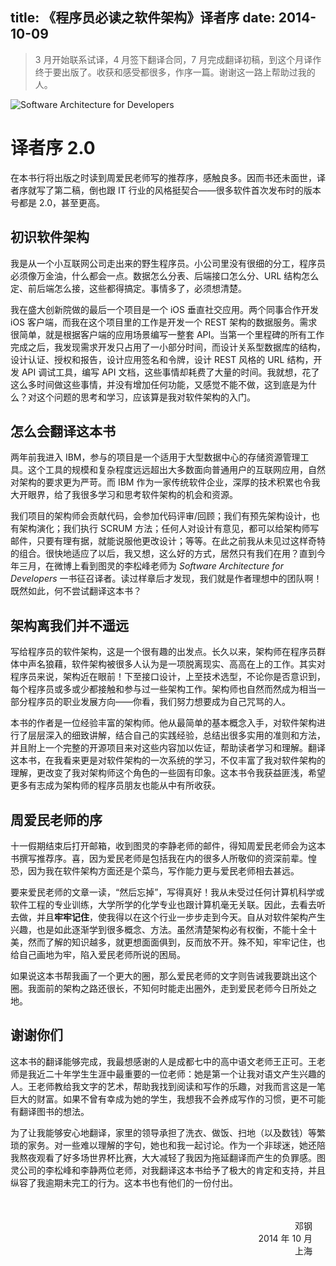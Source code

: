 title: 《程序员必读之软件架构》译者序
date: 2014-10-09
---
> 3 月开始联系试译，4 月签下翻译合同，7 月完成翻译初稿，到这个月译作终于要出版了。收获和感受都很多，作序一篇。谢谢这一路上帮助过我的人。

![Software Architecture for Developers](/assets/images/2014/10/software-architecture-for-developers.jpg)

# 译者序 2.0

在本书行将出版之时读到周爱民老师写的推荐序，感触良多。因而书还未面世，译者序就写了第二稿，倒也跟 IT 行业的风格挺契合——很多软件首次发布时的版本号都是 2.0，甚至更高。<!-- more -->

## 初识软件架构

我是从一个小互联网公司走出来的野生程序员。小公司里没有很细的分工，程序员必须像万金油，什么都会一点。数据怎么分表、后端接口怎么分、URL 结构怎么定、前后端怎么接，这些都得搞定。事情多了，必须想清楚。

我在盛大创新院做的最后一个项目是一个 iOS 垂直社交应用。两个同事合作开发 iOS 客户端，而我在这个项目里的工作是开发一个 REST 架构的数据服务。需求很简单，就是根据客户端的应用场景编写一整套 API。当第一个里程碑的所有工作完成之后，我发现需求开发只占用了一小部分时间，而设计关系型数据库的结构，设计认证、授权和报告，设计应用签名和令牌，设计 REST 风格的 URL 结构，开发 API 调试工具，编写 API 文档，这些事情却耗费了大量的时间。我就想，花了这么多时间做这些事情，并没有增加任何功能，又感觉不能不做，这到底是为什么？对这个问题的思考和学习，应该算是我对软件架构的入门。

## 怎么会翻译这本书

两年前我进入 IBM，参与的项目是一个适用于大型数据中心的存储资源管理工具。这个工具的规模和复杂程度远远超出大多数面向普通用户的互联网应用，自然对架构的要求更为严苛。而 IBM 作为一家传统软件企业，深厚的技术积累也令我大开眼界，给了我很多学习和思考软件架构的机会和资源。

我们项目的架构师会贡献代码，会参加代码评审/回顾；我们有预先架构设计，也有架构演化；我们执行 SCRUM 方法；任何人对设计有意见，都可以给架构师写邮件，只要有理有据，就能说服他更改设计；等等。在此之前我从未见过这样奇特的组合。很快地适应了以后，我又想，这么好的方式，居然只有我们在用？直到今年三月，在微博上看到图灵的李松峰老师为 *Software Architecture for Developers* 一书征召译者。读过样章后才发现，我们就是作者理想中的团队啊！既然如此，何不尝试翻译这本书？

## 架构离我们并不遥远

写给程序员的软件架构，这是一个很有趣的出发点。长久以来，架构师在程序员群体中声名狼藉，软件架构被很多人认为是一项脱离现实、高高在上的工作。其实对程序员来说，架构近在眼前！下至接口设计，上至技术选型，不论你是否意识到，每个程序员或多或少都接触和参与过一些架构工作。架构师也自然而然成为相当一部分程序员的职业发展方向——你看，我们努力想要成为自己咒骂的人。

本书的作者是一位经验丰富的架构师。他从最简单的基本概念入手，对软件架构进行了层层深入的细致讲解，结合自己的实践经验，总结出很多实用的准则和方法，并且附上一个完整的开源项目来对这些内容加以佐证，帮助读者学习和理解。翻译这本书，在我看来更是对软件架构的一次系统的学习，不仅丰富了我对软件架构的理解，更改变了我对架构师这个角色的一些固有印象。这本书令我获益匪浅，希望更多有志成为架构师的程序员朋友也能从中有所收获。

## 周爱民老师的序

十一假期结束后打开邮箱，收到图灵的李静老师的邮件，得知周爱民老师会为这本书撰写推荐序。喜，因为爱民老师是包括我在内的很多人所敬仰的资深前辈。惶恐，因为我在软件架构方面还是个菜鸟，写作能力更与爱民老师相去甚远。

要来爱民老师的文章一读，“然后忘掉”，写得真好！我从未受过任何计算机科学或软件工程的专业训练，大学所学的化学专业也跟计算机毫无关联。因此，去看去听去做，并且**牢牢记住**，使我得以在这个行业一步步走到今天。自从对软件架构产生兴趣，也是如此逐渐学到很多概念、方法。虽然清楚架构必有权衡，不能十全十美，然而了解的知识越多，就更想面面俱到，反而放不开。殊不知，牢牢记住，也给自己画地为牢，陷入爱民老师所说的困局。

如果说这本书帮我画了一个更大的圈，那么爱民老师的文字则告诫我要跳出这个圈。我面前的架构之路还很长，不知何时能走出圈外，走到爱民老师今日所处之地。

## 谢谢你们

这本书的翻译能够完成，我最想感谢的人是成都七中的高中语文老师王正可。王老师是我近二十年学生生涯中最重要的一位老师：她是第一个让我对语文产生兴趣的人。王老师教给我文字的艺术，帮助我找到阅读和写作的乐趣，对我而言这是一笔巨大的财富。如果不曾有幸成为她的学生，我想我不会养成写作的习惯，更不可能有翻译图书的想法。

为了让我能够安心地翻译，家里的领导承担了洗衣、做饭、扫地（以及数钱）等繁琐的家务。对一些难以理解的字句，她也和我一起讨论。作为一个非球迷，她还陪我熬夜观看了好多场世界杯比赛，大大减轻了我因为拖延翻译而产生的负罪感。图灵公司的李松峰和李静两位老师，对我翻译这本书给予了极大的肯定和支持，并且纵容了我逾期未完工的行为。这本书也有他们的一份付出。

<p style="text-align:right;padding:2.5em 1.5em 0 0;">邓钢<br>2014 年 10 月<br>上海</p>